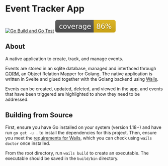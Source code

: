 # Event Tracker App

[![Go Build and Go Test](https://github.com/hmcalister/Event-Tracker-App/actions/workflows/goBuildAndTest.yaml/badge.svg?branch=main)](https://github.com/hmcalister/Event-Tracker-App/actions/workflows/goBuildAndTest.yaml) ![coverage](https://raw.githubusercontent.com/hmcalister/Event-Tracker-App/badges/.badges/coverage.svg)

## About

A native application to create, track, and manage events. 

Events are stored in an sqlite database, managed and interfaced through [GORM](https://gorm.io/), an Object Relation Mapper for Golang. The native application is written in Svelte and glued together with the Golang backend using [Wails](https://wails.io/).

Events can be created, updated, deleted, and viewed in the app, and events that have been triggered are highlighted to show they need to be addressed.

## Building from Source

First, ensure you have Go installed on your system (version 1.18+) and have run `go get -u .` to install the dependencies for this project. Then, ensure you meet the [requirements for Wails](https://wails.io/docs/gettingstarted/installation/), which you can check using `wails doctor` once installed.

From the root directory, run `wails build` to create an executable. The executable should be saved in the `build/bin` directory.